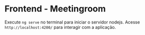 # Frontend - Meetingroom

Execute `ng serve` no terminal para iniciar o servidor nodejs. Acesse `http://localhost:4200/` para interagir com a aplicação.

